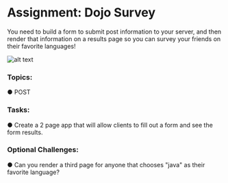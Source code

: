 <div class="module_description active_lesson_with_video ">
									
<h1 id="assignment-dojo-survey">Assignment: Dojo Survey</h1>
<p>You need to build a form to submit post information to your server, and then render that information on a results page so you can survey your friends on their favorite languages!</p>
<p><img src="http://s3.amazonaws.com/General_V88/boomyeah/company_209/chapter_2982/handouts/chapter2982_3795_survey-form.png" title="dojo survey wireframe" alt="alt text"></p>
<h3 id="topics">Topics:</h3>
<p>● POST</p>
<h3 id="tasks">Tasks:</h3>
<p>● Create a 2 page app that will allow clients to fill out a form and see the form results.</p>
<h3 id="optional-challenges">Optional Challenges:</h3>
<p>● Can you render a third page for anyone that chooses "java" as their favorite language?</p>

</div>
